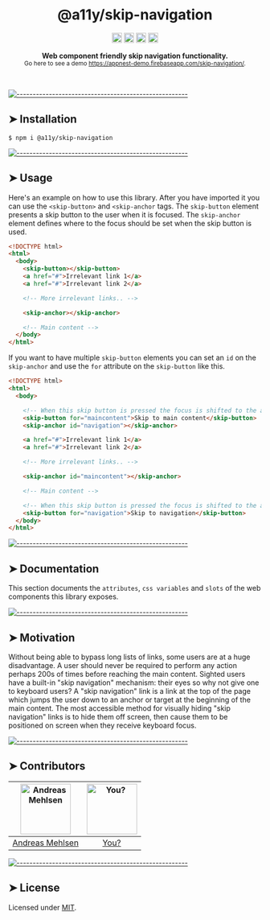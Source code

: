 <h1 align="center">@a11y/skip-navigation</h1>
<p align="center">
		<a href="https://npmcharts.com/compare/@a11y/skip-navigation?minimal=true"><img alt="Downloads per month" src="https://img.shields.io/npm/dm/@a11y/skip-navigation.svg" height="20"/></a>
<a href="https://www.npmjs.com/package/@a11y/skip-navigation"><img alt="NPM Version" src="https://img.shields.io/npm/v/@a11y/skip-navigation.svg" height="20"/></a>
<a href="https://david-dm.org/andreasbm/skip-navigation"><img alt="Dependencies" src="https://img.shields.io/david/andreasbm/skip-navigation.svg" height="20"/></a>
<a href="https://github.com/andreasbm/skip-navigation/graphs/contributors"><img alt="Contributors" src="https://img.shields.io/github/contributors/andreasbm/skip-navigation.svg" height="20"/></a>
	</p>

<p align="center">
  <b>Web component friendly skip navigation functionality.</b></br>
  <sub> Go here to see a demo <a href="https://appnest-demo.firebaseapp.com/skip-navigation/">https://appnest-demo.firebaseapp.com/skip-navigation/</a>.<sub>
</p>

<br />



[![-----------------------------------------------------](https://raw.githubusercontent.com/andreasbm/readme/master/assets/lines/colored.png)](#installation)

## ➤ Installation

```
$ npm i @a11y/skip-navigation
```


[![-----------------------------------------------------](https://raw.githubusercontent.com/andreasbm/readme/master/assets/lines/colored.png)](#usage)

## ➤ Usage

Here's an example on how to use this library. After you have imported it you can use the `<skip-button>` and `<skip-anchor` tags. The `skip-button` element presents a skip button to the user when it is focused. The `skip-anchor` element defines where to the focus should be set when the skip button is used.

```html
<!DOCTYPE html>
<html>
  <body>
    <skip-button></skip-button>
    <a href="#">Irrelevant link 1</a>
    <a href="#">Irrelevant link 2</a>

    <!-- More irrelevant links.. -->

    <skip-anchor></skip-anchor>

    <!-- Main content -->
  </body>
</html>
```

If you want to have multiple `skip-button` elements you can set an `id` on the `skip-anchor` and use the `for` attribute on the `skip-button` like this.

```html
<!DOCTYPE html>
<html>
  <body>

    <!-- When this skip button is pressed the focus is shifted to the anchor with the maincontent ID -->
    <skip-button for="maincontent">Skip to main content</skip-button>
    <skip-anchor id="navigation"></skip-anchor>

    <a href="#">Irrelevant link 1</a>
    <a href="#">Irrelevant link 2</a>

    <!-- More irrelevant links.. -->

    <skip-anchor id="maincontent"></skip-anchor>

    <!-- Main content -->

    <!-- When this skip button is pressed the focus is shifted to the anchor with the navigation ID -->
    <skip-button for="navigation">Skip to navigation</skip-button>
  </body>
</html>
```


[![-----------------------------------------------------](https://raw.githubusercontent.com/andreasbm/readme/master/assets/lines/colored.png)](#documentation)

## ➤ Documentation

This section documents the `attributes`, `css variables` and `slots` of the web components this library exposes.





[![-----------------------------------------------------](https://raw.githubusercontent.com/andreasbm/readme/master/assets/lines/colored.png)](#motivation)

## ➤ Motivation

Without being able to bypass long lists of links, some users are at a huge disadvantage. A user should never be required to perform any action perhaps 200s of times before reaching the main content. Sighted users have a built-in "skip navigation" mechanism: their eyes so why not give one to keyboard users? A "skip navigation" link is a link at the top of the page which jumps the user down to an anchor or target at the beginning of the main content. The most accessible method for visually hiding "skip navigation" links is to hide them off screen, then cause them to be positioned on screen when they receive keyboard focus.


[![-----------------------------------------------------](https://raw.githubusercontent.com/andreasbm/readme/master/assets/lines/colored.png)](#contributors)

## ➤ Contributors
	

| [<img alt="Andreas Mehlsen" src="https://avatars1.githubusercontent.com/u/6267397?s=460&v=4" width="100">](https://twitter.com/andreasmehlsen) | [<img alt="You?" src="https://joeschmoe.io/api/v1/random" width="100">](https://github.com/andreasbm/weightless/blob/master/CONTRIBUTING.md) |
|:--------------------------------------------------:|:--------------------------------------------------:|
| [Andreas Mehlsen](https://twitter.com/andreasmehlsen) | [You?](https://github.com/andreasbm/weightless/blob/master/CONTRIBUTING.md) |


[![-----------------------------------------------------](https://raw.githubusercontent.com/andreasbm/readme/master/assets/lines/colored.png)](#license)

## ➤ License
	
Licensed under [MIT](https://opensource.org/licenses/MIT).

  